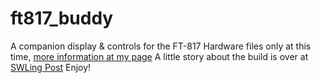 # ft817_buddy
A companion display &amp; controls for the FT-817
Hardware files only at this time, [more information at my page](http://alloutput.com/amateur-radio/ft-817-companion-display-controls/)
A little story about the build is over at [SWLing Post](https://swling.com/blog/2020/08/andy-builds-a-genius-companion-control-display-for-the-yaesu-ft-817-transceiver/)
Enjoy!
